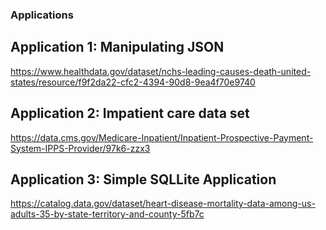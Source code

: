 ### Applications

## Application 1: Manipulating JSON 

https://www.healthdata.gov/dataset/nchs-leading-causes-death-united-states/resource/f9f2da22-cfc2-4394-90d8-9ea4f70e9740

## Application 2: Impatient care data set

https://data.cms.gov/Medicare-Inpatient/Inpatient-Prospective-Payment-System-IPPS-Provider/97k6-zzx3

## Application 3: Simple SQLLite Application

https://catalog.data.gov/dataset/heart-disease-mortality-data-among-us-adults-35-by-state-territory-and-county-5fb7c